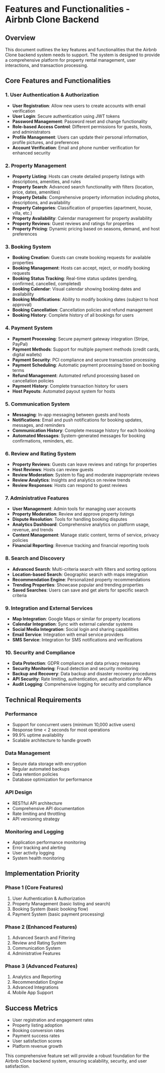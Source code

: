 # Features and Functionalities - Airbnb Clone Backend

## Overview
This document outlines the key features and functionalities that the Airbnb Clone backend system needs to support. The system is designed to provide a comprehensive platform for property rental management, user interactions, and transaction processing.

## Core Features and Functionalities

### 1. User Authentication & Authorization
- **User Registration**: Allow new users to create accounts with email verification
- **User Login**: Secure authentication using JWT tokens
- **Password Management**: Password reset and change functionality
- **Role-based Access Control**: Different permissions for guests, hosts, and administrators
- **Profile Management**: Users can update their personal information, profile pictures, and preferences
- **Account Verification**: Email and phone number verification for enhanced security

### 2. Property Management
- **Property Listing**: Hosts can create detailed property listings with descriptions, amenities, and rules
- **Property Search**: Advanced search functionality with filters (location, price, dates, amenities)
- **Property Details**: Comprehensive property information including photos, descriptions, and availability
- **Property Categories**: Classification of properties (apartment, house, villa, etc.)
- **Property Availability**: Calendar management for property availability
- **Property Reviews**: Guest reviews and ratings for properties
- **Property Pricing**: Dynamic pricing based on seasons, demand, and host preferences

### 3. Booking System
- **Booking Creation**: Guests can create booking requests for available properties
- **Booking Management**: Hosts can accept, reject, or modify booking requests
- **Booking Status Tracking**: Real-time status updates (pending, confirmed, cancelled, completed)
- **Booking Calendar**: Visual calendar showing booking dates and availability
- **Booking Modifications**: Ability to modify booking dates (subject to host approval)
- **Booking Cancellation**: Cancellation policies and refund management
- **Booking History**: Complete history of all bookings for users

### 4. Payment System
- **Payment Processing**: Secure payment gateway integration (Stripe, PayPal)
- **Payment Methods**: Support for multiple payment methods (credit cards, digital wallets)
- **Payment Security**: PCI compliance and secure transaction processing
- **Payment Scheduling**: Automatic payment processing based on booking terms
- **Refund Management**: Automated refund processing based on cancellation policies
- **Payment History**: Complete transaction history for users
- **Host Payouts**: Automated payout system for hosts

### 5. Communication System
- **Messaging**: In-app messaging between guests and hosts
- **Notifications**: Email and push notifications for booking updates, messages, and reminders
- **Communication History**: Complete message history for each booking
- **Automated Messages**: System-generated messages for booking confirmations, reminders, etc.

### 6. Review and Rating System
- **Property Reviews**: Guests can leave reviews and ratings for properties
- **Host Reviews**: Hosts can review guests
- **Review Moderation**: System to flag and moderate inappropriate reviews
- **Review Analytics**: Insights and analytics on review trends
- **Review Responses**: Hosts can respond to guest reviews

### 7. Administrative Features
- **User Management**: Admin tools for managing user accounts
- **Property Moderation**: Review and approve property listings
- **Dispute Resolution**: Tools for handling booking disputes
- **Analytics Dashboard**: Comprehensive analytics on platform usage, revenue, and trends
- **Content Management**: Manage static content, terms of service, privacy policies
- **Financial Reporting**: Revenue tracking and financial reporting tools

### 8. Search and Discovery
- **Advanced Search**: Multi-criteria search with filters and sorting options
- **Location-based Search**: Geographic search with maps integration
- **Recommendation Engine**: Personalized property recommendations
- **Trending Properties**: Showcase popular and trending properties
- **Saved Searches**: Users can save and get alerts for specific search criteria

### 9. Integration and External Services
- **Map Integration**: Google Maps or similar for property locations
- **Calendar Integration**: Sync with external calendar systems
- **Social Media Integration**: Social login and sharing capabilities
- **Email Service**: Integration with email service providers
- **SMS Service**: Integration for SMS notifications and verifications

### 10. Security and Compliance
- **Data Protection**: GDPR compliance and data privacy measures
- **Security Monitoring**: Fraud detection and security monitoring
- **Backup and Recovery**: Data backup and disaster recovery procedures
- **API Security**: Rate limiting, authentication, and authorization for APIs
- **Audit Logging**: Comprehensive logging for security and compliance

## Technical Requirements

### Performance
- Support for concurrent users (minimum 10,000 active users)
- Response time < 2 seconds for most operations
- 99.9% uptime availability
- Scalable architecture to handle growth

### Data Management
- Secure data storage with encryption
- Regular automated backups
- Data retention policies
- Database optimization for performance

### API Design
- RESTful API architecture
- Comprehensive API documentation
- Rate limiting and throttling
- API versioning strategy

### Monitoring and Logging
- Application performance monitoring
- Error tracking and alerting
- User activity logging
- System health monitoring

## Implementation Priority

### Phase 1 (Core Features)
1. User Authentication & Authorization
2. Property Management (basic listing and search)
3. Booking System (basic booking flow)
4. Payment System (basic payment processing)

### Phase 2 (Enhanced Features)
1. Advanced Search and Filtering
2. Review and Rating System
3. Communication System
4. Administrative Features

### Phase 3 (Advanced Features)
1. Analytics and Reporting
2. Recommendation Engine
3. Advanced Integrations
4. Mobile App Support

## Success Metrics
- User registration and engagement rates
- Property listing adoption
- Booking conversion rates
- Payment success rates
- User satisfaction scores
- Platform revenue growth

This comprehensive feature set will provide a robust foundation for the Airbnb Clone backend system, ensuring scalability, security, and user satisfaction.
